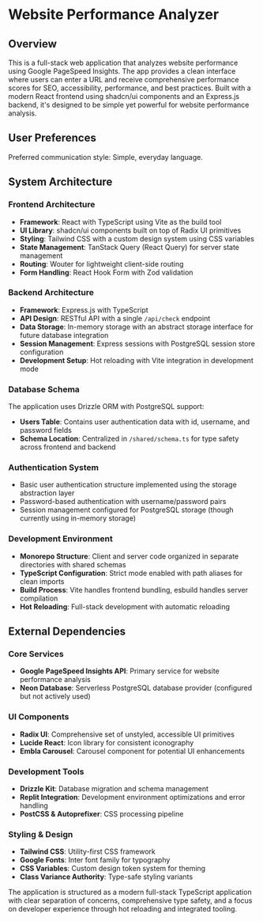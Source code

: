 # Website Performance Analyzer

## Overview

This is a full-stack web application that analyzes website performance using Google PageSpeed Insights. The app provides a clean interface where users can enter a URL and receive comprehensive performance scores for SEO, accessibility, performance, and best practices. Built with a modern React frontend using shadcn/ui components and an Express.js backend, it's designed to be simple yet powerful for website performance analysis.

## User Preferences

Preferred communication style: Simple, everyday language.

## System Architecture

### Frontend Architecture
- **Framework**: React with TypeScript using Vite as the build tool
- **UI Library**: shadcn/ui components built on top of Radix UI primitives
- **Styling**: Tailwind CSS with a custom design system using CSS variables
- **State Management**: TanStack Query (React Query) for server state management
- **Routing**: Wouter for lightweight client-side routing
- **Form Handling**: React Hook Form with Zod validation

### Backend Architecture
- **Framework**: Express.js with TypeScript
- **API Design**: RESTful API with a single `/api/check` endpoint
- **Data Storage**: In-memory storage with an abstract storage interface for future database integration
- **Session Management**: Express sessions with PostgreSQL session store configuration
- **Development Setup**: Hot reloading with Vite integration in development mode

### Database Schema
The application uses Drizzle ORM with PostgreSQL support:
- **Users Table**: Contains user authentication data with id, username, and password fields
- **Schema Location**: Centralized in `/shared/schema.ts` for type safety across frontend and backend

### Authentication System
- Basic user authentication structure implemented using the storage abstraction layer
- Password-based authentication with username/password pairs
- Session management configured for PostgreSQL storage (though currently using in-memory storage)

### Development Environment
- **Monorepo Structure**: Client and server code organized in separate directories with shared schemas
- **TypeScript Configuration**: Strict mode enabled with path aliases for clean imports
- **Build Process**: Vite handles frontend bundling, esbuild handles server compilation
- **Hot Reloading**: Full-stack development with automatic reloading

## External Dependencies

### Core Services
- **Google PageSpeed Insights API**: Primary service for website performance analysis
- **Neon Database**: Serverless PostgreSQL database provider (configured but not actively used)

### UI Components
- **Radix UI**: Comprehensive set of unstyled, accessible UI primitives
- **Lucide React**: Icon library for consistent iconography
- **Embla Carousel**: Carousel component for potential UI enhancements

### Development Tools
- **Drizzle Kit**: Database migration and schema management
- **Replit Integration**: Development environment optimizations and error handling
- **PostCSS & Autoprefixer**: CSS processing pipeline

### Styling & Design
- **Tailwind CSS**: Utility-first CSS framework
- **Google Fonts**: Inter font family for typography
- **CSS Variables**: Custom design token system for theming
- **Class Variance Authority**: Type-safe styling variants

The application is structured as a modern full-stack TypeScript application with clear separation of concerns, comprehensive type safety, and a focus on developer experience through hot reloading and integrated tooling.